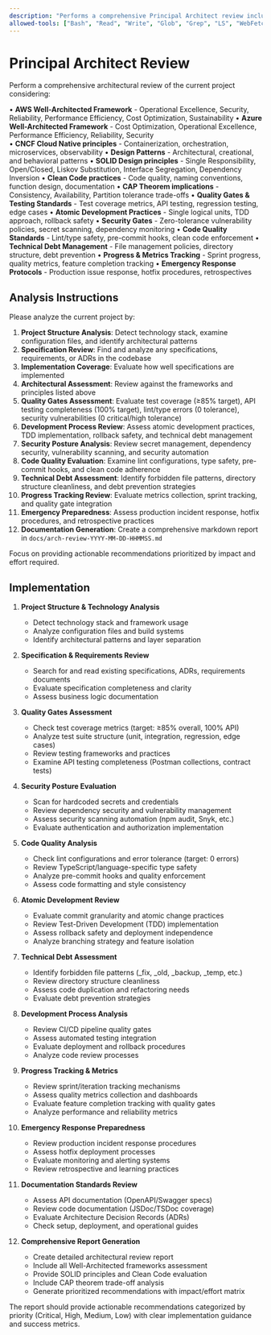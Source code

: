 ```yaml
---
description: "Performs a comprehensive Principal Architect review including quality gates, security, and development practices"
allowed-tools: ["Bash", "Read", "Write", "Glob", "Grep", "LS", "WebFetch", "TodoWrite"]
---
```


# Principal Architect Review

Perform a comprehensive architectural review of the current project considering:

• **AWS Well-Architected Framework** - Operational Excellence, Security, Reliability, Performance Efficiency, Cost Optimization, Sustainability
• **Azure Well-Architected Framework** - Cost Optimization, Operational Excellence, Performance Efficiency, Reliability, Security  
• **CNCF Cloud Native principles** - Containerization, orchestration, microservices, observability
• **Design Patterns** - Architectural, creational, and behavioral patterns
• **SOLID Design principles** - Single Responsibility, Open/Closed, Liskov Substitution, Interface Segregation, Dependency Inversion
• **Clean Code practices** - Code quality, naming conventions, function design, documentation
• **CAP Theorem implications** - Consistency, Availability, Partition tolerance trade-offs
• **Quality Gates & Testing Standards** - Test coverage metrics, API testing, regression testing, edge cases
• **Atomic Development Practices** - Single logical units, TDD approach, rollback safety
• **Security Gates** - Zero-tolerance vulnerability policies, secret scanning, dependency monitoring
• **Code Quality Standards** - Lint/type safety, pre-commit hooks, clean code enforcement
• **Technical Debt Management** - File management policies, directory structure, debt prevention
• **Progress & Metrics Tracking** - Sprint progress, quality metrics, feature completion tracking
• **Emergency Response Protocols** - Production issue response, hotfix procedures, retrospectives

## Analysis Instructions

Please analyze the current project by:

1. **Project Structure Analysis**: Detect technology stack, examine configuration files, and identify architectural patterns
2. **Specification Review**: Find and analyze any specifications, requirements, or ADRs in the codebase
3. **Implementation Coverage**: Evaluate how well specifications are implemented
4. **Architectural Assessment**: Review against the frameworks and principles listed above
5. **Quality Gates Assessment**: Evaluate test coverage (≥85% target), API testing completeness (100% target), lint/type errors (0 tolerance), security vulnerabilities (0 critical/high tolerance)
6. **Development Process Review**: Assess atomic development practices, TDD implementation, rollback safety, and technical debt management
7. **Security Posture Analysis**: Review secret management, dependency security, vulnerability scanning, and security automation
8. **Code Quality Evaluation**: Examine lint configurations, type safety, pre-commit hooks, and clean code adherence
9. **Technical Debt Assessment**: Identify forbidden file patterns, directory structure cleanliness, and debt prevention strategies
10. **Progress Tracking Review**: Evaluate metrics collection, sprint tracking, and quality gate integration
11. **Emergency Preparedness**: Assess production incident response, hotfix procedures, and retrospective practices
12. **Documentation Generation**: Create a comprehensive markdown report in `docs/arch-review-YYYY-MM-DD-HHMMSS.md`

Focus on providing actionable recommendations prioritized by impact and effort required.

## Implementation

1. **Project Structure & Technology Analysis**
   - Detect technology stack and framework usage
   - Analyze configuration files and build systems
   - Identify architectural patterns and layer separation

2. **Specification & Requirements Review**
   - Search for and read existing specifications, ADRs, requirements documents
   - Evaluate specification completeness and clarity
   - Assess business logic documentation

3. **Quality Gates Assessment**
   - Check test coverage metrics (target: ≥85% overall, 100% API)
   - Analyze test suite structure (unit, integration, regression, edge cases)
   - Review testing frameworks and practices
   - Examine API testing completeness (Postman collections, contract tests)

4. **Security Posture Evaluation**
   - Scan for hardcoded secrets and credentials
   - Review dependency security and vulnerability management
   - Assess security scanning automation (npm audit, Snyk, etc.)
   - Evaluate authentication and authorization implementation

5. **Code Quality Analysis**
   - Check lint configurations and error tolerance (target: 0 errors)
   - Review TypeScript/language-specific type safety
   - Analyze pre-commit hooks and quality enforcement
   - Assess code formatting and style consistency

6. **Atomic Development Review**
   - Evaluate commit granularity and atomic change practices
   - Review Test-Driven Development (TDD) implementation
   - Assess rollback safety and deployment independence
   - Analyze branching strategy and feature isolation

7. **Technical Debt Assessment**
   - Identify forbidden file patterns (_fix, _old, _backup, _temp, etc.)
   - Review directory structure cleanliness
   - Assess code duplication and refactoring needs
   - Evaluate debt prevention strategies

8. **Development Process Analysis**
   - Review CI/CD pipeline quality gates
   - Assess automated testing integration
   - Evaluate deployment and rollback procedures
   - Analyze code review processes

9. **Progress Tracking & Metrics**
   - Review sprint/iteration tracking mechanisms
   - Assess quality metrics collection and dashboards
   - Evaluate feature completion tracking with quality gates
   - Analyze performance and reliability metrics

10. **Emergency Response Preparedness**
    - Review production incident response procedures
    - Assess hotfix deployment processes
    - Evaluate monitoring and alerting systems
    - Review retrospective and learning practices

11. **Documentation Standards Review**
    - Assess API documentation (OpenAPI/Swagger specs)
    - Review code documentation (JSDoc/TSDoc coverage)
    - Evaluate Architecture Decision Records (ADRs)
    - Check setup, deployment, and operational guides

12. **Comprehensive Report Generation**
    - Create detailed architectural review report
    - Include all Well-Architected frameworks assessment
    - Provide SOLID principles and Clean Code evaluation
    - Include CAP theorem trade-off analysis
    - Generate prioritized recommendations with impact/effort matrix

The report should provide actionable recommendations categorized by priority (Critical, High, Medium, Low) with clear implementation guidance and success metrics.